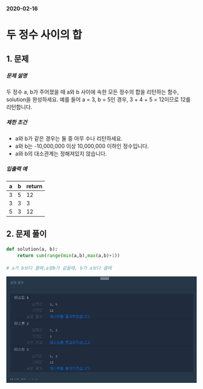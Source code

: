 #### 2020-02-16

# 두 정수 사이의 합

## 1. 문제

##### 문제 설명

두 정수 a, b가 주어졌을 때 a와 b 사이에 속한 모든 정수의 합을 리턴하는 함수, solution을 완성하세요.
예를 들어 a = 3, b = 5인 경우, 3 + 4 + 5 = 12이므로 12를 리턴합니다.

##### 제한 조건

- a와 b가 같은 경우는 둘 중 아무 수나 리턴하세요.
- a와 b는 -10,000,000 이상 10,000,000 이하인 정수입니다.
- a와 b의 대소관계는 정해져있지 않습니다.

##### 입출력 예

| a    | b    | return |
| ---- | ---- | ------ |
| 3    | 5    | 12     |
| 3    | 3    | 3      |
| 5    | 3    | 12     |

## 2. 문제 풀이

```python
def solution(a, b):
    return sum(range(min(a,b),max(a,b)+1))

# a가 b보다 클때,a랑b가 같을때, b가 a보다 클때
```

![image-20200216185842261](images/image-20200216185842261.png)



